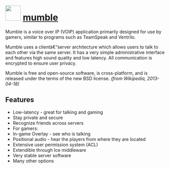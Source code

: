 ﻿# <img src="https://cdn.rawgit.com/chocolatey/chocolatey-coreteampackages/edba4a5849ff756e767cba86641bea97ff5721fe/icons/mumble.svg" width="48" height="48"/> [mumble](https://chocolatey.org/packages/mumble)


Mumble is a voice over IP (VOIP) application primarily designed for use by gamers, similar to programs such as TeamSpeak and Ventrilo.

Mumble uses a clientâ€“server architecture which allows users to talk to each other via the same server. It has a very simple administrative interface and features high sound quality and low latency. All communication is encrypted to ensure user privacy.

Mumble is free and open-source software, is cross-platform, and is released under the terms of the new BSD license. *(from Wikipedia, 2013-04-18)*

## Features

- Low-latency - great for talking and gaming
- Stay private and secure
- Recognize friends across servers
- For gamers:
- In-game Overlay - see who is talking
- Positional audio - hear the players from where they are located
- Extensive user permission system (ACL)
- Extendible through Ice middleware
- Very stable server software
- Many other options

